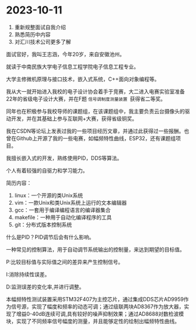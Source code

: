 # 2023-10-11

1. 重新规整面试自我介绍
2. 熟悉简历中内容
3. 对汇川技术公司更多了解


面试官好，我叫王志涵，今年20岁，来自安徽池州。

就读于中南民族大学电子信息工程学院电子信息工程专业。

大学主修微机原理与接口技术，嵌入式系统，C++面向对象编程等。

我从大一就开始进入我校的电子设计协会着手于竞赛，大二进入电赛实验室准备22年的省级电子设计大赛，并在F题 `信号调制度测量装置 `获得省二等奖。

同年也在积极参与我校导师的课题组，在该课题组中，我主要负责云台摄像头的驱动开发，并在其基础上参与互联网+大赛，获得省级铜奖。

我在CSDN等论坛上发表过我的一些项目经历文章，并通过此获得过一些报酬。也曾在Github上开源了我的一些电赛，如幅频特性曲线，ESP32，还有课题组项目。

我擅长嵌入式的开发，熟练使用PID，DDS等算法。

个人有着较强的自驱力和学习能力。


简历内容：

1. linux：一个开源的类Unix系统
2. vim：一款Unix和类Unix系统上运行的文本编辑器
3. gcc：一套用于编译编程语言的编译器集合
4. makefile：一种用于自动化编译程序的工具
5. git：分布式版本控制系统



什么是PID？PID调节后会有什么影响。

一种常见的控制算法，用于自动调节系统输出的控制量，来达到期望的目标值。

P:比较目标值与实际值之间的差异来产生控制信号。

I:消除持续性误差。

D:监测误差的变化率,并进行调整。


本幅频特性测试装置采用STM32F407为主控芯片，通过集成DDS芯片AD9959作为信号源，实现了幅度和频率的动态可调；通过级联两块AD8367作为放大器，实现了增益0-40dB连续可调,具有较好的噪声抑制效果；通过AD8688对数检波模块，实现了不同频率信号幅度的测量，并且能够定性的绘制出幅频特性曲线。
